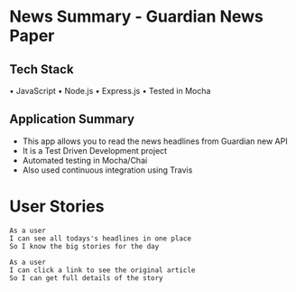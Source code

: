 # News Summary - Guardian News Paper

## Tech Stack

• JavaScript
• Node.js
• Express.js
• Tested in Mocha

## Application Summary

- This app allows you to read the news headlines from Guardian new API
- It is a Test Driven Development project
- Automated testing in Mocha/Chai
- Also used continuous integration using Travis

# User Stories

```
As a user
I can see all todays's headlines in one place
So I know the big stories for the day
```

```
As a user
I can click a link to see the original article
So I can get full details of the story
```
